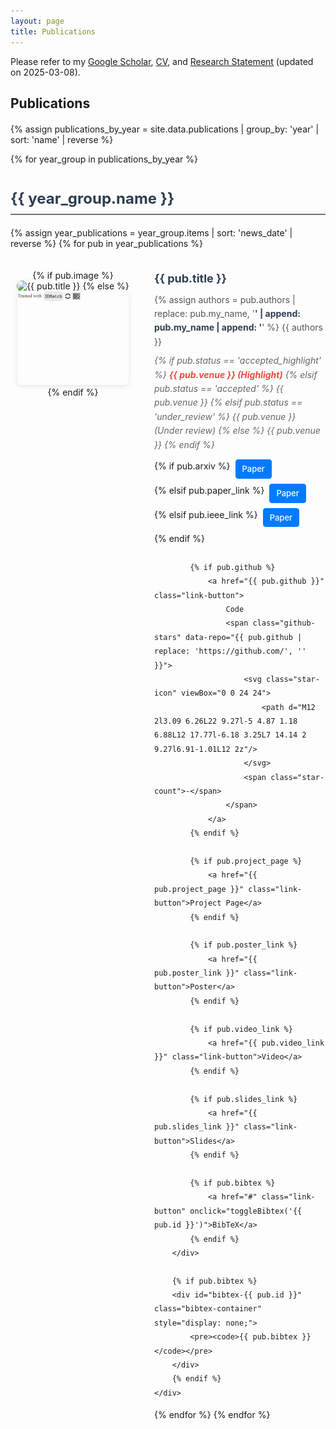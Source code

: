 ```yaml
---
layout: page
title: Publications
---
```


<style>
.publications-container {
    margin-top: 20px;
}

.publication-item {
    display: flex;
    margin-bottom: 40px;
    padding: 20px 0;
    border-bottom: 1px solid #eee;
}

.publication-item:last-child {
    border-bottom: none;
}

.publication-image {
    flex: 0 0 200px;
    margin-right: 30px;
    text-align: center;
}

.publication-image img {
    max-width: 100%;
    max-height: 150px;
    width: auto;
    height: auto;
    border-radius: 8px;
    box-shadow: 0 2px 8px rgba(0,0,0,0.1);
}

.publication-details {
    flex: 1;
    line-height: 1.6;
}

.publication-title {
    font-size: 18px;
    font-weight: bold;
    margin: 0 0 8px 0;
    color: #2c3e50;
}

.publication-authors {
    margin: 0 0 8px 0;
    color: #555;
}

.publication-authors .my-name {
    font-weight: bold;
    color: #2c3e50;
}

.publication-venue {
    margin: 0 0 12px 0;
    font-style: italic;
    color: #666;
}

.publication-venue .highlight {
    font-weight: bold;
    color: #e74c3c;
}

.publication-links {
    margin: 0;
    display: flex;
    flex-wrap: wrap;
    gap: 8px;
}

.publication-links .link-button {
    display: inline-block;
    padding: 4px 10px;
    background-color: #f8f9fa;
    border: 1px solid #dee2e6;
    border-radius: 4px;
    color: #495057;
    text-decoration: none;
    font-size: 13px;
    font-weight: 500;
    transition: all 0.2s ease;
}

.publication-links .link-button:hover {
    background-color: #e9ecef;
    border-color: #adb5bd;
    color: #212529;
    text-decoration: none;
}

.publication-links .link-button.primary {
    background-color: #007bff;
    border-color: #007bff;
    color: white;
}

.publication-links .link-button.primary:hover {
    background-color: #0056b3;
    border-color: #0056b3;
    color: white;
}

.publication-links .github-stars {
    display: inline-flex;
    align-items: center;
    gap: 4px;
    font-size: 12px;
    color: #6c757d;
}

.publication-links .github-stars .star-icon {
    width: 12px;
    height: 12px;
    fill: #ffc107;
}

.year-header {
    font-size: 24px;
    font-weight: bold;
    margin: 40px 0 20px 0;
    padding-bottom: 10px;
    border-bottom: 2px solid #6c757d;
    color: #2c3e50;
}

.year-header:first-child {
    margin-top: 20px;
}

@media (max-width: 768px) {
    .publication-item {
        flex-direction: column;
    }
    
    .publication-image {
        flex: none;
        margin-right: 0;
        margin-bottom: 15px;
    }
    
    .publication-links {
        flex-direction: column;
        align-items: flex-start;
    }
}

.bibtex-container {
    margin-top: 10px;
    padding: 10px;
    background-color: #f8f9fa;
    border: 1px solid #dee2e6;
    border-radius: 4px;
    font-size: 12px;
}

.bibtex-container pre {
    margin: 0;
    white-space: pre-wrap;
    word-wrap: break-word;
}
</style>

Please refer to my [Google Scholar](https://scholar.google.com/citations?user=S1A3nbIAAAAJ&hl=en&oi=ao), [CV](https://github.com/LimHyungTae/LimHyungTae.github.io/blob/master/cv_and_research_statement/cv.pdf), and [Research Statement](https://github.com/LimHyungTae/LimHyungTae.github.io/blob/master/cv_and_research_statement/research_statement.pdf) (updated on 2025-03-08).

## Publications

<div class="publications-container">

<!-- Generated from _data/publications.yml -->
{% assign publications_by_year = site.data.publications | group_by: 'year' | sort: 'name' | reverse %}

{% for year_group in publications_by_year %}
<div class="year-header">{{ year_group.name }}</div>

{% assign year_publications = year_group.items | sort: 'news_date' | reverse %}
{% for pub in year_publications %}
<div class="publication-item">
    <div class="publication-image">
        {% if pub.image %}
            <img src="{{ pub.image }}" alt="{{ pub.title }}">
        {% else %}
            <img src="/img/publications/BUFFER-X.gif" alt="{{ pub.title }}">
        {% endif %}
    </div>
    <div class="publication-details">
        <div class="publication-title">{{ pub.title }}</div>
        <div class="publication-authors">
            {% assign authors = pub.authors | replace: pub.my_name, '<span class="my-name">' | append: pub.my_name | append: '</span>' %}
            {{ authors }}
        </div>
        <div class="publication-venue">
            {% if pub.status == 'accepted_highlight' %}
                <span class="highlight">{{ pub.venue }} (Highlight)</span>
            {% elsif pub.status == 'accepted' %}
                {{ pub.venue }}
            {% elsif pub.status == 'under_review' %}
                <em>{{ pub.venue }} (Under review)</em>
            {% else %}
                {{ pub.venue }}
            {% endif %}
        </div>
        <div class="publication-links">
            {% if pub.arxiv %}
                <a href="{{ pub.arxiv }}" class="link-button primary">Paper</a>
            {% elsif pub.paper_link %}
                <a href="{{ pub.paper_link }}" class="link-button primary">Paper</a>
            {% elsif pub.ieee_link %}
                <a href="{{ pub.ieee_link }}" class="link-button primary">Paper</a>
            {% endif %}
            
            {% if pub.github %}
                <a href="{{ pub.github }}" class="link-button">
                    Code
                    <span class="github-stars" data-repo="{{ pub.github | replace: 'https://github.com/', '' }}">
                        <svg class="star-icon" viewBox="0 0 24 24">
                            <path d="M12 2l3.09 6.26L22 9.27l-5 4.87 1.18 6.88L12 17.77l-6.18 3.25L7 14.14 2 9.27l6.91-1.01L12 2z"/>
                        </svg>
                        <span class="star-count">-</span>
                    </span>
                </a>
            {% endif %}
            
            {% if pub.project_page %}
                <a href="{{ pub.project_page }}" class="link-button">Project Page</a>
            {% endif %}
            
            {% if pub.poster_link %}
                <a href="{{ pub.poster_link }}" class="link-button">Poster</a>
            {% endif %}
            
            {% if pub.video_link %}
                <a href="{{ pub.video_link }}" class="link-button">Video</a>
            {% endif %}
            
            {% if pub.slides_link %}
                <a href="{{ pub.slides_link }}" class="link-button">Slides</a>
            {% endif %}
            
            {% if pub.bibtex %}
                <a href="#" class="link-button" onclick="toggleBibtex('{{ pub.id }}')">BibTeX</a>
            {% endif %}
        </div>
        
        {% if pub.bibtex %}
        <div id="bibtex-{{ pub.id }}" class="bibtex-container" style="display: none;">
            <pre><code>{{ pub.bibtex }}</code></pre>
        </div>
        {% endif %}
    </div>
</div>
{% endfor %}
{% endfor %}

</div>

<script>
// Toggle BibTeX display
function toggleBibtex(pubId) {
    const bibtexDiv = document.getElementById('bibtex-' + pubId);
    if (bibtexDiv.style.display === 'none') {
        bibtexDiv.style.display = 'block';
    } else {
        bibtexDiv.style.display = 'none';
    }
}

// Fetch GitHub stars
async function fetchGitHubStars(repo) {
    try {
        const response = await fetch(`https://api.github.com/repos/${repo}`);
        if (response.ok) {
            const data = await response.json();
            return data.stargazers_count;
        }
    } catch (error) {
        console.log('Error fetching GitHub stars:', error);
    }
    return null;
}

// Update GitHub stars for all repositories
document.addEventListener('DOMContentLoaded', function() {
    const starElements = document.querySelectorAll('.github-stars');
    
    starElements.forEach(async function(element) {
        const repo = element.dataset.repo;
        if (repo) {
            const stars = await fetchGitHubStars(repo);
            const starCountElement = element.querySelector('.star-count');
            if (stars !== null && starCountElement) {
                starCountElement.textContent = stars.toLocaleString();
                element.style.opacity = '1';
            } else {
                element.style.display = 'none';
            }
        }
    });
});
</script>
